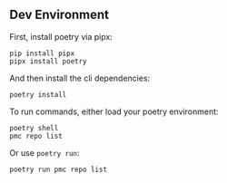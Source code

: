## Dev Environment

First, install poetry via pipx:

```
pip install pipx
pipx install poetry
```

And then install the cli dependencies:

```
poetry install
```

To run commands, either load your poetry environment:

```
poetry shell
pmc repo list
```

Or use `poetry run`:

```
poetry run pmc repo list
```
